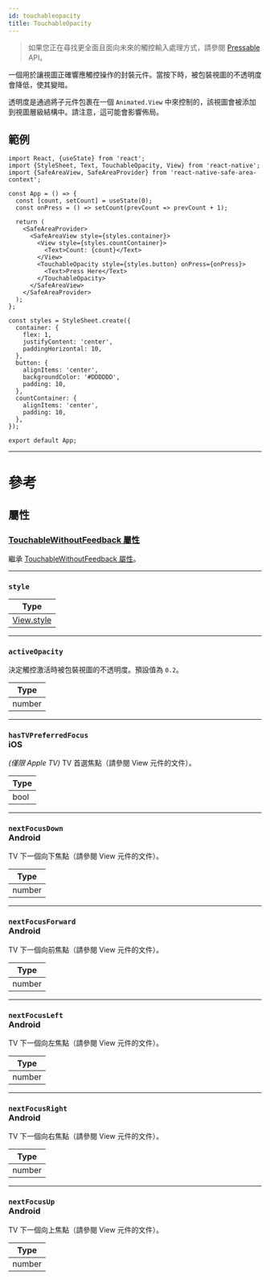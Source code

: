 ```yaml
---
id: touchableopacity
title: TouchableOpacity
---
```


> 如果您正在尋找更全面且面向未來的觸控輸入處理方式，請參閱 [Pressable](pressable.md) API。

一個用於讓視圖正確響應觸控操作的封裝元件。當按下時，被包裝視圖的不透明度會降低，使其變暗。

透明度是通過將子元件包裹在一個 `Animated.View` 中來控制的，該視圖會被添加到視圖層級結構中。請注意，這可能會影響佈局。

## 範例

```SnackPlayer name=TouchableOpacity%20Example
import React, {useState} from 'react';
import {StyleSheet, Text, TouchableOpacity, View} from 'react-native';
import {SafeAreaView, SafeAreaProvider} from 'react-native-safe-area-context';

const App = () => {
  const [count, setCount] = useState(0);
  const onPress = () => setCount(prevCount => prevCount + 1);

  return (
    <SafeAreaProvider>
      <SafeAreaView style={styles.container}>
        <View style={styles.countContainer}>
          <Text>Count: {count}</Text>
        </View>
        <TouchableOpacity style={styles.button} onPress={onPress}>
          <Text>Press Here</Text>
        </TouchableOpacity>
      </SafeAreaView>
    </SafeAreaProvider>
  );
};

const styles = StyleSheet.create({
  container: {
    flex: 1,
    justifyContent: 'center',
    paddingHorizontal: 10,
  },
  button: {
    alignItems: 'center',
    backgroundColor: '#DDDDDD',
    padding: 10,
  },
  countContainer: {
    alignItems: 'center',
    padding: 10,
  },
});

export default App;
```

---

# 參考

## 屬性

### [TouchableWithoutFeedback 屬性](touchablewithoutfeedback.md#props)

繼承 [TouchableWithoutFeedback 屬性](touchablewithoutfeedback.md#props)。

---

### `style`

| Type                           |
| ------------------------------ |
| [View.style](view-style-props) |

---

### `activeOpacity`

決定觸控激活時被包裝視圖的不透明度。預設值為 `0.2`。

| Type   |
| ------ |
| number |

---

### `hasTVPreferredFocus` <div class="label ios">iOS</div>

_(僅限 Apple TV)_ TV 首選焦點（請參閱 View 元件的文件）。

| Type |
| ---- |
| bool |

---

### `nextFocusDown` <div class="label android">Android</div>

TV 下一個向下焦點（請參閱 View 元件的文件）。

| Type   |
| ------ |
| number |

---

### `nextFocusForward` <div class="label android">Android</div>

TV 下一個向前焦點（請參閱 View 元件的文件）。

| Type   |
| ------ |
| number |

---

### `nextFocusLeft` <div class="label android">Android</div>

TV 下一個向左焦點（請參閱 View 元件的文件）。

| Type   |
| ------ |
| number |

---

### `nextFocusRight` <div class="label android">Android</div>

TV 下一個向右焦點（請參閱 View 元件的文件）。

| Type   |
| ------ |
| number |

---

### `nextFocusUp` <div class="label android">Android</div>

TV 下一個向上焦點（請參閱 View 元件的文件）。

| Type   |
| ------ |
| number |